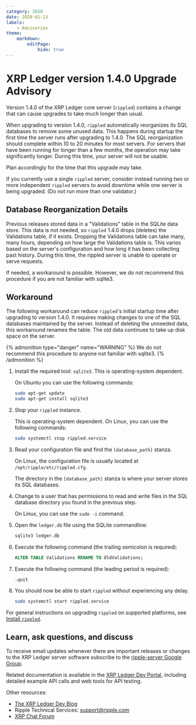 ```yaml
---
category: 2020
date: 2020-01-13
labels:
    - Advisories
theme:
    markdown:
        editPage:
            hide: true
---
```


# XRP Ledger version 1.4.0 Upgrade Advisory

Version 1.4.0 of the XRP Ledger core server (`rippled`) contains a change that can cause upgrades to take much longer than usual.

When upgrading to version 1.4.0, `rippled` automatically reorganizes its SQL databases to remove some unused data. This happens during startup the first time the server runs after upgrading to 1.4.0. The SQL reorganization should complete within 10 to 20 minutes for most servers. For servers that have been running for longer than a few months, the operation may take significantly longer. During this time, your server will not be usable.

Plan accordingly for the time that this upgrade may take.

If you currently use a single `rippled` server, consider instead running two or more independent `rippled` servers to avoid downtime while one server is being upgraded. (Do not run more than one validator.)

## Database Reorganization Details

Previous releases stored data in a "Validations" table in the SQLite data store. This data is not needed, so `rippled` 1.4.0 drops (deletes) the Validations table, if it exists. Dropping the Validations table can take many, many hours, depending on how large the Validations table is. This varies based on the server's configuration and how long it has been collecting past history. During this time, the rippled server is unable to operate or serve requests.

If needed, a workaround is possible. However, we do not recommend this procedure if you are not familiar with sqlite3.

## Workaround

The following workaround can reduce `rippled`'s initial startup time after upgrading to version 1.4.0. It requires making changes to one of the SQL databases maintained by the server. Instead of deleting the unneeded data, this workaround renames the table. The old data continues to take up disk space on the server.

{% admonition type="danger" name="WARNING" %}
We do not recommend this procedure to anyone not familiar with sqlite3.
{% /admonition %}

1. Install the required tool: `sqlite3`. This is operating-system dependent.
    
    On Ubuntu you can use the following commands:

    ```sh
    sudo apt-get update
    sudo apt-get install sqlite3
    ```

2. Stop your `rippled` instance.

    This is operating-system dependent. On Linux, you can use the following commands:

    ```sh
    sudo systemctl stop rippled.service
    ```

3. Read your configuration file and find the `[database_path]` stanza.

    On Linux, the configuration file is usually located at `/opt/ripple/etc/rippled.cfg`.
    
    The directory in the `[database_path]` stanza is where your server stores its SQL databases.
    
4. Change to a user that has permissions to read and write files in the SQL database directory you found in the previous step. 

    On Linux, you can use the `sudo -i` command.
    
5. Open the `ledger.db` file using the SQLite commandline:
    
    ```sh
    sqlite3 ledger.db
    ```
    
6. Execute the following command (the trailing semicolon is required):

    ```sql
    ALTER TABLE Validations RENAME TO OldValidations;
    ```
    
7. Execute the following command (the leading period is required):

    ```text
    .quit
    ```

8. You should now be able to start `rippled` without experiencing any delay.

    ```sh
    sudo systemctl start rippled.service
    ```

For general instructions on upgrading `rippled` on supported platforms, see [Install `rippled`](https://xrpl.org/install-rippled.html).

## Learn, ask questions, and discuss

To receive email updates whenever there are important releases or changes to the XRP Ledger server software subscribe to the [ripple-server Google Group](https://groups.google.com/forum/#!forum/ripple-server).

Related documentation is available in the [XRP Ledger Dev Portal](https://xrpl.org/), including detailed example API calls and web tools for API testing.

Other resources:

* [The XRP Ledger Dev Blog](https://xrpl.org/blog/)
* Ripple Technical Services: <support@ripple.com>
* [XRP Chat Forum](http://www.xrpchat.com/)

